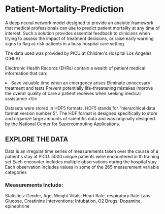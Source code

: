# Patient-Mortality-Prediction
A deep neural network model designed to provide an analytic framework that medical professionals can use to predict patient mortality at any time of interest. 
Such a solution provides essential feedback to clinicians when trying to assess the impact of treatment decisions, or raise early warning signs to flag at-risk patients in a busy hospital care setting.

The data used was provided by PICU at Children's Hospital Los Angeles (CHLA).


Electronic Health Records (EHRs) contain a wealth of patient medical information that can:

<li>
Save valuable time when an emergency arises
Eliminate unnecesary treatment and tests
Prevent potentially life-threatening mistakes
Improve the overall quality of care a patient receives when seeking medical assistance
<\li>
  
Datasets were stored in HDF5 formats. HDF5 stands for "hierarchical data format version number 5". The HDF format is designed specifically to store and organize large amounts of scientific data and was originally designed by the National Center for Supercomputing Applications.

## EXPLORE THE DATA
Data is an irregular time series of measurements taken over the course of a patient's stay at PICU.
5000 unique patients were encountered in th training set
Each encounter includes multiple observations during the hospital stay
Each observation includes values in some of the 265 measurement variable categories

### Measurements Include:
Statistics: Gender, Age, Weight
Vitals: Heart Rate, respiratory Rate
Labs: Glucose, Creatinine
Interventions: Intubation, O2
Drugs: Dopamine, epinephrine
